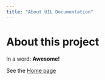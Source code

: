```yaml
---
title: "About UIL Documentation"
---
```


# About this project

In a word: **Awesome!**

See the [Home page](/Docs/index.html)